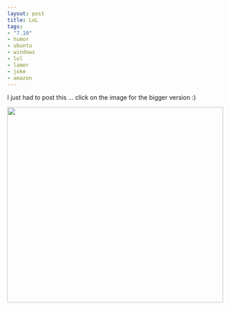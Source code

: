 ```yaml
--- 
layout: post
title: LoL
tags: 
- "7.10"
- humor
- ubuntu
- windows
- lol
- lamer
- joke
- amazon
---
```

I just had to post this ... click on the image for the bigger version :)

<a class="image" href="{{ site.url }}/images/2008/06/12127624005pjj3kxwq4_1_1_l.jpg"><img class="alignnone size-medium wp-image-226" title="12127624005pjj3kxwq4_1_1_l" src="{{ site.url }}/images/2008/06/12127624005pjj3kxwq4_1_1_l-500x452.jpg" alt="" width="500" height="452" /></a>
